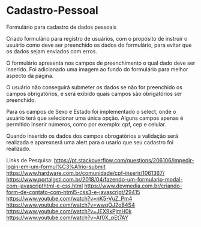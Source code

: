# Cadastro-Pessoal

Formulário para cadastro de dados pessoais

Criado formulário para registro de usuários, com o propósito de instruir o usuário como deve ser preenchido os dados do formulário, para evitar que os dados sejam enviados com erros.

O formulário apresenta nos campos de preenchimento o qual dado deve ser inserido.
Foi adicionado uma imagem ao fundo do formulário para melhor aspecto da página.

O usuário não conseguirá submeter os dados se não for preenchido os campos obrigatórios, e será exibido quais campos são obrigatórios ser preenchido.

Para os campos de Sexo e Estado foi implementado o select, onde o usuário terá que selecionar uma única opção.
Alguns campos apenas é permitido inserir números, como por exemplo: cpf, cep e celular.

Quando inserido os dados dos campos obrogatórios a validação será realizada e aparexcerá uma alert para o usario que seu cadastro foi realizado.



Links de Pesquisa:
https://pt.stackoverflow.com/questions/206106/impedir-login-em-um-formul%C3%A1rio-submit
https://www.hardware.com.br/comunidade/cpf-inserir/1061367/
https://www.portalgsti.com.br/2018/04/fazendo-um-formulario-modal-com-javascripthtml-e-css.html
https://www.devmedia.com.br/criando-form-de-contato-com-html5-css3-e-javascript/29415
https://www.youtube.com/watch?v=nK5-VuZ_Pm4
https://www.youtube.com/watch?v=wwqOJ2o84S4
https://www.youtube.com/watch?v=JEX9kPjmH0k
https://www.youtube.com/watch?v=Af0X_pEt7AY
